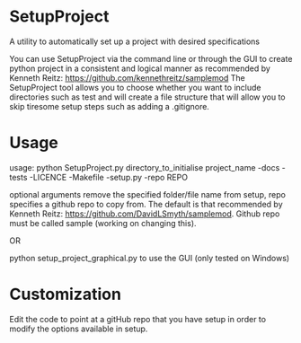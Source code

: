 # SetupProject
A utility to automatically set up a project with desired specifications

You can use SetupProject via the command line or through the GUI to create python project in a consistent and logical manner as recommended by Kenneth Reitz: https://github.com/kennethreitz/samplemod
The SetupProject tool allows you to choose whether you want to include directories such as test and will create a file structure that will allow you to skip tiresome setup steps such as adding a .gitignore.

# Usage
usage:
python SetupProject.py directory_to_initialise project_name -docs -tests -LICENCE -Makefile -setup.py -repo REPO

optional arguments remove the specified folder/file name from setup, repo specifies a github repo to copy from. The default is that recommended by Kenneth Reitz: https://github.com/DavidLSmyth/samplemod. Github repo must be called sample (working on changing this).

OR

python setup_project_graphical.py to use the GUI (only tested on Windows)

# Customization
Edit the code to point at a gitHub repo that you have setup in order to modify the options available in setup.


